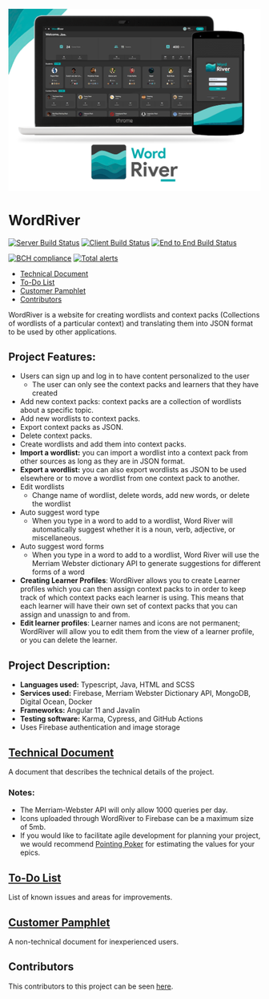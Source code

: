 ![WordRiver](/logo-top.png)
# WordRiver <!-- omit in toc -->

[![Server Build Status](../../actions/workflows/server.yml/badge.svg)](../../actions/workflows/server.yml)
[![Client Build Status](../../actions/workflows/client.yaml/badge.svg)](../../actions/workflows/client.yaml)
[![End to End Build Status](../../actions/workflows/e2e.yaml/badge.svg)](../../actions/workflows/e2e.yaml)

[![BCH compliance](https://bettercodehub.com/edge/badge/UMM-CSci-3601-S21/it-3-vibing-cats?branch=main)](https://bettercodehub.com/)
[![Total alerts](https://img.shields.io/lgtm/alerts/g/UMM-CSci-3601-S21/it-3-vibing-cats.svg?logo=lgtm&logoWidth=18)](https://lgtm.com/projects/g/UMM-CSci-3601-S21/it-3-vibing-cats/alerts/)
- [Technical Document](#technical-document)
- [To-Do List](#to-do-list)
- [Customer Pamphlet](#customer-pamphlet)
- [Contributors](#contributors)

WordRiver is a website for creating wordlists and context packs (Collections of wordlists of a particular context) and translating them into JSON format to be used by other applications.
## Project Features:
* Users can sign up and log in to have content personalized to the user
  * The user can only see the context packs and learners that they have created
* Add new context packs: context packs are a collection of wordlists about a specific topic.
* Add new wordlists to context packs.
* Export context packs as JSON.
* Delete context packs.
* Create wordlists and add them into context packs.
* **Import a wordlist:** you can import a wordlist into a context pack from other sources as long as they are in JSON format.
* **Export a wordlist:** you can also export wordlists as JSON to be used elsewhere or to move a wordlist from one context pack to another.
* Edit wordlists
  * Change name of wordlist, delete words, add new words, or delete the wordlist
* Auto suggest word type
  * When you type in a word to add to a wordlist, Word River will automatically suggest whether it is a noun, verb, adjective, or miscellaneous.
* Auto suggest word forms
  * When you type in a word to add to a wordlist, Word River will use the Merriam Webster dictionary API to generate suggestions for different forms of a word
* **Creating Learner Profiles**: WordRiver allows you to create Learner profiles which you can then assign context packs to in order to keep track of which context packs each learner is using. This means that each learner will have their own set of context packs that you can assign and unassign to and from.
* **Edit learner profiles**: Learner names and icons are not permanent; WordRiver will allow you to edit them from the view of a learner profile, or you can delete the learner.

## Project Description:
* **Languages used:** Typescript, Java, HTML and SCSS
* **Services used:** Firebase, Merriam Webster Dictionary API, MongoDB, Digital Ocean, Docker
* **Frameworks:** Angular 11 and Javalin
* **Testing software:** Karma, Cypress, and GitHub Actions
* Uses Firebase authentication and image storage 


## [Technical Document](DEPLOYMENT.md)

A document that describes the technical details of the project.
### Notes:
* The Merriam-Webster API will only allow 1000 queries per day.
* Icons uploaded through WordRiver to Firebase can be a maximum size of 5mb.
* If you would like to facilitate agile development for planning your project, we would recommend [Pointing Poker](https://www.pointingpoker.com) for estimating the values for your epics.

## [To-Do List](TO-DO-LIST.md)

List of known issues and areas for improvements.

## [Customer Pamphlet](brochure.pdf)

A non-technical document for inexperienced users.

## Contributors

This contributors to this project can be seen [here](../../graphs/contributors).
